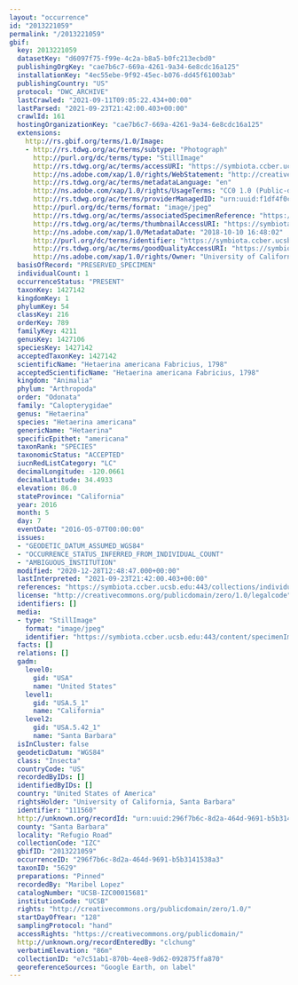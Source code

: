 ```yaml
---
layout: "occurrence"
id: "2013221059"
permalink: "/2013221059"
gbif:
  key: 2013221059
  datasetKey: "d6097f75-f99e-4c2a-b8a5-b0fc213ecbd0"
  publishingOrgKey: "cae7b6c7-669a-4261-9a34-6e8cdc16a125"
  installationKey: "4ec55ebe-9f92-45ec-b076-dd45f61003ab"
  publishingCountry: "US"
  protocol: "DWC_ARCHIVE"
  lastCrawled: "2021-09-11T09:05:22.434+00:00"
  lastParsed: "2021-09-23T21:42:00.403+00:00"
  crawlId: 161
  hostingOrganizationKey: "cae7b6c7-669a-4261-9a34-6e8cdc16a125"
  extensions:
    http://rs.gbif.org/terms/1.0/Image:
    - http://rs.tdwg.org/ac/terms/subtype: "Photograph"
      http://purl.org/dc/terms/type: "StillImage"
      http://rs.tdwg.org/ac/terms/accessURI: "https://symbiota.ccber.ucsb.edu:443/content/specimenImages/UCSB_IZC/UCSB-IZC00015/UCSB-IZC00015681_lg.jpg"
      http://ns.adobe.com/xap/1.0/rights/WebStatement: "http://creativecommons.org/publicdomain/zero/1.0/"
      http://rs.tdwg.org/ac/terms/metadataLanguage: "en"
      http://ns.adobe.com/xap/1.0/rights/UsageTerms: "CC0 1.0 (Public-domain)"
      http://rs.tdwg.org/ac/terms/providerManagedID: "urn:uuid:f1df4f0c-15fd-4437-b2e0-03298542caa5"
      http://purl.org/dc/terms/format: "image/jpeg"
      http://rs.tdwg.org/ac/terms/associatedSpecimenReference: "https://symbiota.ccber.ucsb.edu:443/collections/individual/index.php?occid=111560"
      http://rs.tdwg.org/ac/terms/thumbnailAccessURI: "https://symbiota.ccber.ucsb.edu:443/content/specimenImages/UCSB_IZC/UCSB-IZC00015/UCSB-IZC00015681_tn.jpg"
      http://ns.adobe.com/xap/1.0/MetadataDate: "2018-10-10 16:48:02"
      http://purl.org/dc/terms/identifier: "https://symbiota.ccber.ucsb.edu:443/content/specimenImages/UCSB_IZC/UCSB-IZC00015/UCSB-IZC00015681_lg.jpg"
      http://rs.tdwg.org/ac/terms/goodQualityAccessURI: "https://symbiota.ccber.ucsb.edu:443/content/specimenImages/UCSB_IZC/UCSB-IZC00015/UCSB-IZC00015681.jpg"
      http://ns.adobe.com/xap/1.0/rights/Owner: "University of California, Santa Barbara"
  basisOfRecord: "PRESERVED_SPECIMEN"
  individualCount: 1
  occurrenceStatus: "PRESENT"
  taxonKey: 1427142
  kingdomKey: 1
  phylumKey: 54
  classKey: 216
  orderKey: 789
  familyKey: 4211
  genusKey: 1427106
  speciesKey: 1427142
  acceptedTaxonKey: 1427142
  scientificName: "Hetaerina americana Fabricius, 1798"
  acceptedScientificName: "Hetaerina americana Fabricius, 1798"
  kingdom: "Animalia"
  phylum: "Arthropoda"
  order: "Odonata"
  family: "Calopterygidae"
  genus: "Hetaerina"
  species: "Hetaerina americana"
  genericName: "Hetaerina"
  specificEpithet: "americana"
  taxonRank: "SPECIES"
  taxonomicStatus: "ACCEPTED"
  iucnRedListCategory: "LC"
  decimalLongitude: -120.0661
  decimalLatitude: 34.4933
  elevation: 86.0
  stateProvince: "California"
  year: 2016
  month: 5
  day: 7
  eventDate: "2016-05-07T00:00:00"
  issues:
  - "GEODETIC_DATUM_ASSUMED_WGS84"
  - "OCCURRENCE_STATUS_INFERRED_FROM_INDIVIDUAL_COUNT"
  - "AMBIGUOUS_INSTITUTION"
  modified: "2020-12-28T12:48:47.000+00:00"
  lastInterpreted: "2021-09-23T21:42:00.403+00:00"
  references: "https://symbiota.ccber.ucsb.edu:443/collections/individual/index.php?occid=111560"
  license: "http://creativecommons.org/publicdomain/zero/1.0/legalcode"
  identifiers: []
  media:
  - type: "StillImage"
    format: "image/jpeg"
    identifier: "https://symbiota.ccber.ucsb.edu:443/content/specimenImages/UCSB_IZC/UCSB-IZC00015/UCSB-IZC00015681_lg.jpg"
  facts: []
  relations: []
  gadm:
    level0:
      gid: "USA"
      name: "United States"
    level1:
      gid: "USA.5_1"
      name: "California"
    level2:
      gid: "USA.5.42_1"
      name: "Santa Barbara"
  isInCluster: false
  geodeticDatum: "WGS84"
  class: "Insecta"
  countryCode: "US"
  recordedByIDs: []
  identifiedByIDs: []
  country: "United States of America"
  rightsHolder: "University of California, Santa Barbara"
  identifier: "111560"
  http://unknown.org/recordId: "urn:uuid:296f7b6c-8d2a-464d-9691-b5b3141538a3"
  county: "Santa Barbara"
  locality: "Refugio Road"
  collectionCode: "IZC"
  gbifID: "2013221059"
  occurrenceID: "296f7b6c-8d2a-464d-9691-b5b3141538a3"
  taxonID: "5629"
  preparations: "Pinned"
  recordedBy: "Maribel Lopez"
  catalogNumber: "UCSB-IZC00015681"
  institutionCode: "UCSB"
  rights: "http://creativecommons.org/publicdomain/zero/1.0/"
  startDayOfYear: "128"
  samplingProtocol: "hand"
  accessRights: "https://creativecommons.org/publicdomain/"
  http://unknown.org/recordEnteredBy: "clchung"
  verbatimElevation: "86m"
  collectionID: "e7c51ab1-870b-4ee8-9d62-092875ffa870"
  georeferenceSources: "Google Earth, on label"
---
```

